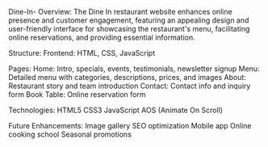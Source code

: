 Dine-In-
Overview: The Dine In restaurant website enhances online presence and customer engagement, featuring an appealing design and user-friendly interface for showcasing the restaurant's menu, facilitating online reservations, and providing essential information.

Structure: Frontend: HTML, CSS, JavaScript

Pages: Home: Intro, specials, events, testimonials, newsletter signup Menu: Detailed menu with categories, descriptions, prices, and images About: Restaurant story and team introduction Contact: Contact info and inquiry form Book Table: Online reservation form

Technologies: HTML5 CSS3 JavaScript AOS (Animate On Scroll)

Future Enhancements: Image gallery SEO optimization Mobile app Online cooking school Seasonal promotions
